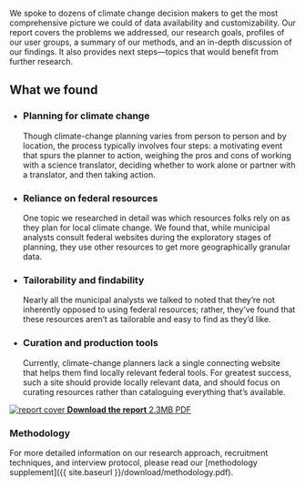 We spoke to dozens of climate change decision makers to get the most
comprehensive picture we could of data availability and
customizability. Our report covers the problems we addressed, our
research goals, profiles of our user groups, a summary of our
methods, and an in-depth discussion of our findings. It also
provides next steps—topics that would benefit from further research.

## What we found

* ### Planning for climate change
  Though climate-change planning varies from person to person and by
  location, the process typically involves four steps: a motivating
  event that spurs the planner to action, weighing the pros and cons
  of working with a science translator, deciding whether to work
  alone or partner with a translator, and then taking action.

* ### Reliance on federal resources
  One topic we researched in detail was which resources folks rely
  on as they plan for local climate change. We found that, while
  municipal analysts consult federal websites during the exploratory
  stages of planning, they use other resources to get more
  geographically granular data.

* ### Tailorability and findability
  Nearly all the municipal analysts we talked to noted that they’re
  not inherently opposed to using federal resources; rather, they’ve
  found that these resources aren’t as tailorable and easy to find
  as they’d like.

* ### Curation and production tools
  Currently, climate-change planners lack a single connecting
  website that helps them find locally relevant federal tools. For
  greatest success, such a site should provide locally relevant
  data, and should focus on curating resources rather than
  cataloguing everything that’s available.

<a class="cover" href="{{ site.baseurl }}/download/report.pdf">
  <img src="{{ site.baseurl }}/img/report-cover.png" alt="report cover">
</a>

<a class="button" href="{{ site.baseurl }}/download/report.pdf">
  <strong>Download the report</strong> 2.3MB PDF
</a>

### Methodology
For more detailed information on our research approach, recruitment
techniques, and interview protocol, please read our [methodology
supplement]({{ site.baseurl }}/download/methodology.pdf).
